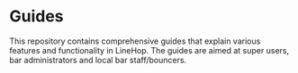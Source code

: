 # Guides

This repository contains comprehensive guides that explain various features and functionality in LineHop. The guides are aimed at super users, bar administrators and local bar staff/bouncers.
